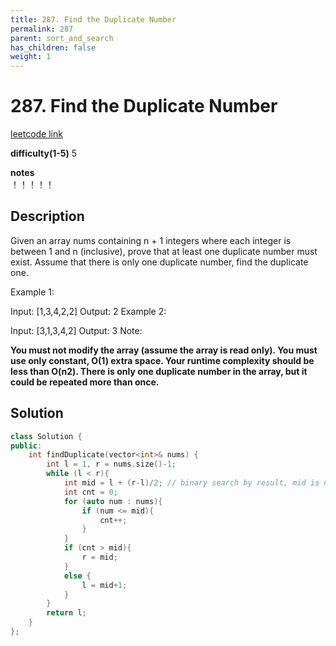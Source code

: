 ```yaml
---
title: 287. Find the Duplicate Number
permalink: 287
parent: sort_and_search
has_children: false
weight: 1
---
```

# 287. Find the Duplicate Number
[leetcode link](https://leetcode.com/problems/find-the-duplicate-number/)

**difficulty(1-5)** 
5

**notes**   
！！！！！

## Description
Given an array nums containing n + 1 integers where each integer is between 1 and n (inclusive), prove that at least one duplicate number must exist. Assume that there is only one duplicate number, find the duplicate one.

Example 1:

Input: [1,3,4,2,2]
Output: 2
Example 2:

Input: [3,1,3,4,2]
Output: 3
Note:

**You must not modify the array (assume the array is read only).
You must use only constant, O(1) extra space.
Your runtime complexity should be less than O(n2).
There is only one duplicate number in the array, but it could be repeated more than once.**

## Solution

```c++
class Solution {
public:
    int findDuplicate(vector<int>& nums) {
        int l = 1, r = nums.size()-1;
        while (l < r){
            int mid = l + (r-l)/2; // binary search by result, mid is number, not index!
            int cnt = 0;
            for (auto num : nums){
                if (num <= mid){
                    cnt++;
                }                
            }
            if (cnt > mid){
                r = mid;
            }
            else {
                l = mid+1;
            }
        }
        return l;
    }
};
```


<!-- 
Default label
{: .label }

Blue label
{: .label .label-blue }

Stable
{: .label .label-green }

New release
{: .label .label-purple }

Coming soon
{: .label .label-yellow }

Deprecated
{: .label .label-red } -->
